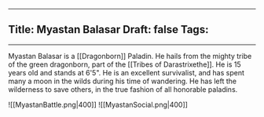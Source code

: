
---
Title: Myastan Balasar
Draft: false
Tags:
  - 
---

Myastan Balasar is a [[Dragonborn]] Paladin. He hails from the mighty tribe of the green dragonborn, part of the [[Tribes of Darastrixethe]]. He is 15 years old and stands at 6'5". He is an excellent survivalist, and has spent many a moon in the wilds during his time of wandering. He has left the wilderness to save others, in the true fashion of all honorable paladins. 


![[MyastanBattle.png|400]]
![[MyastanSocial.png|400]]